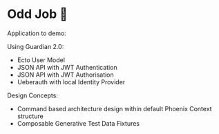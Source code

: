 # Odd Job 🎩

Application to demo:

Using Guardian 2.0:

* Ecto User Model
* JSON API with JWT Authentication
* JSON API with JWT Authorisation
* Ueberauth with local Identity Provider

Design Concepts:

* Command based architecture design within default Phoenix Context structure
* Composable Generative Test Data Fixtures
